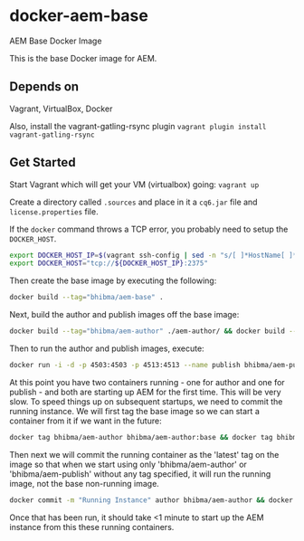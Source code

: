# docker-aem-base
AEM Base Docker Image

This is the base Docker image for AEM.

## Depends on
Vagrant, VirtualBox, Docker

Also, install the vagrant-gatling-rsync plugin
`vagrant plugin install vagrant-gatling-rsync`

## Get Started
Start Vagrant which will get your VM (virtualbox) going:
`vagrant up`

Create a directory called `.sources` and place in it a `cq6.jar` file and `license.properties` file.  

If the `docker` command throws a TCP error, you probably need to setup the `DOCKER_HOST`.
```bash
export DOCKER_HOST_IP=$(vagrant ssh-config | sed -n "s/[ ]*HostName[ ]*//gp")
export DOCKER_HOST="tcp://${DOCKER_HOST_IP}:2375"
```

Then create the base image by executing the following:
```bash
docker build --tag="bhibma/aem-base" .
```

Next, build the author and publish images off the base image:
```bash
docker build --tag="bhibma/aem-author" ./aem-author/ && docker build --tag="bhibma/aem-publish" ./aem-publish/
```

Then to run the author and publish images, execute:
```bash
docker run -i -d -p 4503:4503 -p 4513:4513 --name publish bhibma/aem-publish && docker run -i -d -p 4502:4502 -p 4512:4512 --name author --link publish:publish bhibma/aem-author
```

At this point you have two containers running - one for author and one for publish - and both are starting up AEM for the first time.
This will be very slow.  To speed things up on subsequent startups, we need to commit the running instance.  We will first tag the base
image so we can start a container from it if we want in the future:
```bash
docker tag bhibma/aem-author bhibma/aem-author:base && docker tag bhibma/aem-publish bhibma/aem-publish:base
```

Then next we will commit the running container as the 'latest' tag on the image so that when we start using only 'bhibma/aem-author' or 
'bhibma/aem-publish' without any tag specified, it will run the running image, not the base non-running image.
```bash
docker commit -m "Running Instance" author bhibma/aem-author && docker commit -m "Running Instance" publish bhibma/aem-publish
```

Once that has been run, it should take <1 minute to start up the AEM instance from this these running containers.
